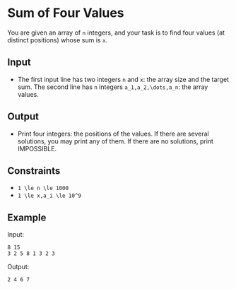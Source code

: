 # Sum of Four Values 

You are given an array of ```n``` integers, and your task is to find four values (at distinct positions) whose sum is ```x```.
## Input
- The first input line has two integers ```n``` and ```x```: the array size and the target sum.
The second line has ```n``` integers ```a_1,a_2,\dots,a_n```: the array values.
## Output
- Print four integers: the positions of the values. If there are several solutions, you may print any of them. If there are no solutions, print IMPOSSIBLE.
## Constraints

- ```1 \le n \le 1000```
- ```1 \le x,a_i \le 10^9```

## Example
Input:
```
8 15
3 2 5 8 1 3 2 3
```

Output:
```
2 4 6 7
```
